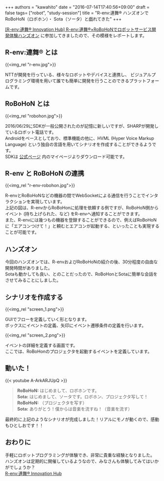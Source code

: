 +++
authors = "kawahito"
date = "2016-07-14T17:40:56+09:00"
draft = false
tags= ["robot", "study-session"]
title = "R-env:連舞® ハンズオンで RoBoHoN（ロボホン）・ Sota（ソータ）と戯れてきた"
+++

[[R-env:連舞® Innovation Hub] R-env:連舞®×RoBoHoNでロボットサービス開発体験ハンズオン](https://r-env.doorkeeper.jp/events/48273) に参加してきましたので、その模様をレポートします。

## R-env:連舞® とは
{{<img_rel "r-env.jpg">}}

NTTが開発を行っている、様々なロボットやデバイスと連携し、 ビジュアルプログラミング環境を用いて誰でも簡単に開発を行うことのできるプラットフォームです。

## RoBoHoN とは
{{<img_rel "robohon.jpg">}}

2016/06/29にSDKが一般公開されたのが記憶に新しいですが、SHARPが開発しているロボット電話です。  
Androidをベースとしており、標準機能の他に、HVML (Hyper Voice Markup Language) という独自の言語を用いてシナリオを作成することができるようです。  
SDKは [公式ページ](https://robohon.com/) 内のマイページよりダウンロード可能です。

## R-env と RoBoHoN の連携
{{<img_rel "r-env-robohon.jpg">}}

R-envとRoBoHoNなどの機器の間でWebSocketによる通信を行うことでインタラクションを実現しています。  
上記の図は、R-envからRoBoHonに処理を依頼する例ですが、RoBoHoN側からイベント (持ち上げられた、など) をR-envへ通知することができます。  
また、R-envには幾つもの機器を登録することができるので、例えばRoBoHoNに「エアコンつけて！」と頼むとエアコンが起動する、といったことも実現することが可能です。

## ハンズオン
今回のハンズオンでは、R-envおよびRoBoHoNの紹介の後、30分程度の自由な開発時間がありました。  
Sotaも動かしても良い、とのことだったので、RoBoHonとSotaに簡単な会話をさせてみることにしました。

## シナリオを作成する
{{<img_rel "screen_1.png">}}

GUIでフローを定義していく形となります。  
ボックスにイベントの定義、矢印にイベント遷移条件の定義を行います。

{{<img_rel "screen_2.png">}}

イベントの詳細を定義する画面です。  
ここでは、RoBoHonのプロジェクタを起動するイベントを定義しています。

## 動いた！
{{< youtube A-ArkARJUpQ >}}

> **RoBoHoN:** はじめまして、ロボホンです。  
**Sota:** はじめまして、ソータです。ロボホン、プロジェクタ写して！  
**RoBoHoN:** （プロジェクタを写す）  
**Sota:** ありがとう！僕からは音楽を流すね！（音楽を流す）

最終的に上記のようなシナリオが完成しました！リアルにモノが動くので、感動もひとしおです！！

## おわりに
手軽にロボットプログラミングが体験でき、非常に貴重な経験となりました。  
ハンズオンは定期的に開催しているようなので、みなさんも体験してみてはいかがでしょうか？  
[R-env:連舞® Innovation Hub](https://r-env.doorkeeper.jp/)
